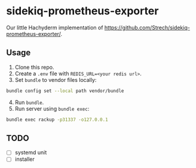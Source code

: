 # sidekiq-prometheus-exporter

Our little Hachyderm implementation of https://github.com/Strech/sidekiq-prometheus-exporter/.

## Usage

1. Clone this repo.
2. Create a `.env` file with `REDIS_URL=<your redis url>`.
3. Set `bundle` to vendor files locally:
```bash
bundle config set --local path vendor/bundle
```
4. Run `bundle`.
5. Run server using `bundle exec`:
```bash
bundle exec rackup -p31337 -o127.0.0.1
```

## TODO

- [ ] systemd unit
- [ ] installer
